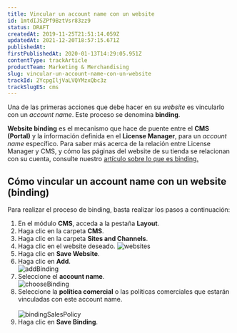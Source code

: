 ```yaml
---
title: Vincular un account name con un website 
id: 1mtdIJSZPf9BztVsr83zz9
status: DRAFT
createdAt: 2019-11-25T21:51:14.059Z
updatedAt: 2021-12-20T18:57:15.671Z
publishedAt: 
firstPublishedAt: 2020-01-13T14:29:05.951Z
contentType: trackArticle
productTeam: Marketing & Merchandising
slug: vincular-un-account-name-con-un-website
trackId: 2YcpgIljVaLVQYMzxQbc3z
trackSlugES: cms
---
```


Una de las primeras acciones que debe hacer en su _website_ es vincularlo con un _account name_. Este proceso se denomina **binding**. 

**Website binding** es el mecanismo que hace de puente entre el **CMS (Portal)** y la información definida en el **License Manager**, para un _account name_  específico.
Para saber más acerca de la relación entre License Manager y CMS, y cómo las páginas del website de su tienda se relacionan con su cuenta, consulte nuestro [artículo sobre lo que es binding.](https://help.vtex.com/es/tutorial/que-es-binding--4NcN3NJd0IeYccgWCI8O2W)

## Cómo vincular un account name con un website (binding)

Para realizar el proceso de binding, basta realizar los pasos a continuación:

1. En el módulo **CMS**, acceda a la pestaña **Layout**.
2. Haga clic en la carpeta **CMS**.
3. Haga clic en la carpeta **Sites and Channels**. 
4. Haga clic en el website deseado.
![websites](https://images.contentful.com/alneenqid6w5/56BRjkYWyIwKogAI0oMmSM/0910a749d03b6fd8d596ce6361a21045/websites.png)
5. Haga clic en **Save Website**.    
6. Haga clic en **Add**.
<br/> ![addBinding](https://images.contentful.com/alneenqid6w5/r0P8ZE9LNesKoeGewcWOu/527511bc3ae48875fe1a6421a1db5f42/addBinding.png)
7. Seleccione el **account name**.
<br/>  ![chooseBinding](https://images.contentful.com/alneenqid6w5/3nFPaDlnaEG2EqIMM8gCe0/188754ebaa172cef01a9212eea168e46/chooseBinding.png)
8. Seleccione la **política comercial** o las políticas comerciales que estarán vinculadas con este account name.  
<br/>  ![bindingSalesPolicy](https://images.contentful.com/alneenqid6w5/5FFxnelVTyCu04a6EkiEkS/30905c7f368a1393100f118fd70fcb02/bindingSalesPolicy.png)
9. Haga clic en **Save Binding**.   



